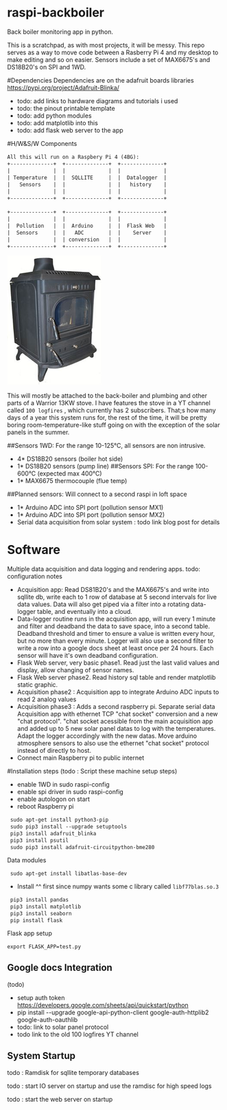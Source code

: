 # raspi-backboiler
Back boiler monitoring app in python.

This is a scratchpad, as with most projects, it will be messy. This repo serves as a way to move code between a Rasberry Pi 4 and my desktop to make editing and so on easier. Sensors include a set of MAX6675's and DS18B20's on SPI and 1WD.

#Dependencies
Dependencies are on the adafruit boards libraries https://pypi.org/project/Adafruit-Blinka/
* todo: add links to hardware diagrams and tutorials i used
* todo: the pinout printable template
* todo: add python modules
* todo: add matplotlib into this
* todo: add flask web server to the app

#H/W&S/W Components
```
All this will run on a Raspbery Pi 4 (4BG):
+--------------+  +--------------+  +--------------+     
|              |  |              |  |              |     
| Temperature  |  |  SQLLITE     |  |  Datalogger  |     
|   Sensors    |  |              |  |   history    |     
|              |  |              |  |              |     
+--------------+  +--------------+  +--------------+     
                                                         
+--------------+  +--------------+  +--------------+                     
|              |  |              |  |              |                     
|  Pollution   |  |  Arduino     |  |  Flask Web   |                     
|  Sensors     |  |   ADC        |  |    Server    |                     
|              |  | conversion   |  |              |                     
+--------------+  +--------------+  +--------------+                     
```
![Back Boiler](doc/WSDAID_220x300.jpg)

This will mostly be attached to the back-boiler and plumbing and other parts of a Warrior 13KW 
stove. I have features the stove in a YT channel called `100 logfires` , which currently has 2 
subscribers. That;s how many days of a year this system runs for, the rest of the time, it will 
be pretty boring room-temperature-like stuff going on with the exception of the solar panels in 
the summer.

##Sensors 1WD:
For the range 10-125°C, all sensors are non intrusive.
* 4* DS18B20 sensors (boiler hot side) 
* 1* DS18B20 sensors (pump line)
##Sensors SPI:
For the range 100-600°C (expected max 400°C)
* 1* MAX6675 thermocouple (flue temp)

##Planned sensors:
Will connect to a second raspi in loft space 
* 1* Arduino ADC into SPI port (pollution sensor MX1)
* 1* Arduino ADC into SPI port (pollution sensor MX2)
* Serial data acquisition from solar system : 
  todo link blog post for details
  
# Software
Multiple data acquisition and data logging and rendering apps.
todo: configuration notes

* Acquisition app: Read DS81B20's and the MAX6675's and write into sqllite db, write each to 1 row of database at 5 second intervals for live data values. 
  Data will also get piped via a filter into a rotating data-logger table, and eventually into a cloud. 
* Data-logger routine runs in the acquisition app, will run every 1 minute and filter and deadband the data to save space, into a second table.
  Deadband threshold and timer to ensure a value is written every hour, but no more than every minute. Logger will also use a second filter to write a row into a google docs sheet at least once per 24 hours. Each sensor will have it's own deadband configuration.
* Flask Web server, very basic phase1. Read just the last valid values and display, allow changing of sensor names.
* Flask Web server phase2. Read history sql table and render matplotlib static graphic.
* Acquisition phase2 : Acquisition app to integrate Arduino ADC inputs to read 2 analog values
* Acquisition phase3 : Adds a second raspberry pi. Separate serial data Acquisition app with ethernet TCP "chat socket" conversion and a new "chat protocol". "chat socket acessible from the main acquisition app and added up to 5 new solar panel datas to log with the temperatures. Adapt the logger accordingly with the new datas. 
  Move arduino atmosphere sensors to also use the ethernet "chat socket" protocol instead of directly to host.
* Connect main Raspberry pi to public internet

#Installation steps
(todo : Script these machine setup steps)
 - enable 1WD in sudo raspi-config
 - enable spi driver in sudo raspi-config
 - enable autologon on start 
 - reboot Raspberry pi
```
 sudo apt-get install python3-pip
 sudo pip3 install --upgrade setuptools 
 pip3 install adafruit_blinka
 pip3 install psutil
 sudo pip3 install adafruit-circuitpython-bme280
 ```
Data modules
```
 sudo apt-get install libatlas-base-dev
```
 - Install ^^ first since numpy wants some c library called `libf77blas.so.3`
``` 
 pip3 install pandas
 pip3 install matplotlib
 pip3 install seaborn
 pip install flask
```
Flask app setup
```
export FLASK_APP=test.py
```

## Google docs Integration
(todo)
* setup auth token https://developers.google.com/sheets/api/quickstart/python
* pip install --upgrade google-api-python-client google-auth-httplib2 google-auth-oauthlib
* todo: link to solar panel protocol
* todo link to the old 100 logfires YT channel

## System Startup
todo : Ramdisk for sqllite temporary databases

todo : start IO server on startup and use the ramdisc for high speed logs

todo : start the web server on startup
